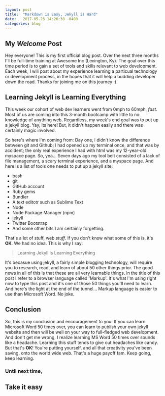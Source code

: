 ```yaml
---
layout: post
title:  "Markdown is Easy, Jekyll is Hard"
date:   2017-05-26 14:26:30 -0400
categories: blog
---
```

## My _Welcome_ Post

Hey everyone! This is my first official blog post. Over the next three months I'll be full-time training at Awesome Inc (Lexington, Ky). The goal over this time period is to gain a set of tools and skills relevant to web development. Each week, I will post about my experience learning a particual technology or development process, in the hopes that it will help a budding developer down the road. Thanks for joining me on this journey :)

## Learning Jekyll is Learning Everything

This week our cohort of web dev learners went from 0mph to 60mph, _fast_. Most of us are coming into this 3-month bootcamp with little to no knowledge of anything web. Regardless, my week's end goal was to put up a jekyll blog. Yay, its here! But, it didn't happen easily and there was certainly magic involved. 

So here's where I'm coming from: Day one, I didn't know the difference between git and Github; I had opened up my terminal once, and that was by accident; the only real experience I had with html was my 12-year-old myspace page. So, yea... Seven days ago my tool belt consisted of a lack of file management, a scary terminal experience, and a myspace page. And here is a list of tools one needs to put up a jekyll site:

* bash
* git
* GitHub account
* Ruby gems
* Bundler
* A text editotr such as Sublime Text
* Node
* Node Package Manager (npm)
* jekyll
* Twitter Bootstrap
* And some other bits I am certainly forgetting.

That's a lot of stuff, web _stuff_. If you don't know what some of this is, it's __OK__. We had no idea. This is why I say:

> Learning Jekyll is Learning Everything

It's becasue using jekyll, a fairly simple blogging technology, will require you to research, read, and learn of about 50 other things prior. The good news in all of this is that these are all very learnable things. In the title of this post I refer to a browser language called \'Markup\'. It's what I'm using right now to type this post and it's one of those 50 things you'll need to learn. And here's the light at the end of the tunnel... Markup language is easier to use than Microsoft Word. No joke. 

## Conclusion

So, this is my conclusion and encouragement to you. If you can learn Microsoft Word 50 times over, you can learn to publish your own jekyll website and then will be well on your way to full-fledged web development. And don't get me wrong, I realize learning MS Word 50 times over sounds like a headache. Learning this stuff tends to give out headaches like candy. But that's __OK__! You're putting yourself, and all that creativity you've been saving, onto the world wide web. That's a huge payoff fam. Keep going, keep learning.

### Until next time,

## Take it easy